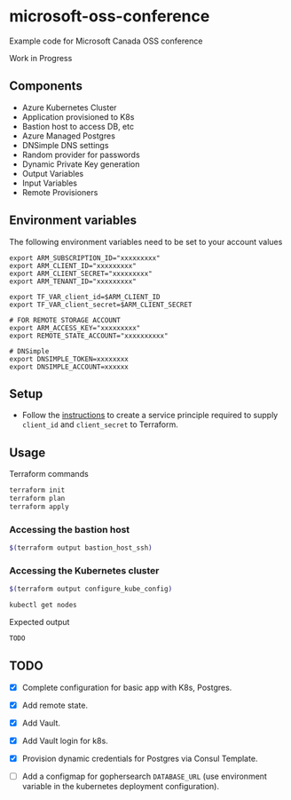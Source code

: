 # microsoft-oss-conference
Example code for Microsoft Canada OSS conference

Work in Progress

## Components
* Azure Kubernetes Cluster
* Application provisioned to K8s
* Bastion host to access DB, etc
* Azure Managed Postgres
* DNSimple DNS settings
* Random provider for passwords
* Dynamic Private Key generation
* Output Variables
* Input Variables
* Remote Provisioners


## Environment variables
The following environment variables need to be set to your account values

```
export ARM_SUBSCRIPTION_ID="xxxxxxxxx"
export ARM_CLIENT_ID="xxxxxxxxx"
export ARM_CLIENT_SECRET="xxxxxxxxx"
export ARM_TENANT_ID="xxxxxxxxx"

export TF_VAR_client_id=$ARM_CLIENT_ID
export TF_VAR_client_secret=$ARM_CLIENT_SECRET

# FOR REMOTE STORAGE ACCOUNT
export ARM_ACCESS_KEY="xxxxxxxxx"
export REMOTE_STATE_ACCOUNT="xxxxxxxxxx"

# DNSimple
export DNSIMPLE_TOKEN=xxxxxxxx
export DNSIMPLE_ACCOUNT=xxxxxx
```

## Setup

* Follow the [instructions](https://www.terraform.io/docs/providers/azurerm/authenticating_via_service_principal.html#creating-a-service-principal-using-the-azure-cli) to create a service principle required to supply `client_id` and `client_secret` to Terraform.

## Usage

Terraform commands

```bash
terraform init
terraform plan
terraform apply
```

### Accessing the bastion host

```bash
$(terraform output bastion_host_ssh)
```

### Accessing the Kubernetes cluster

```bash
$(terraform output configure_kube_config)
```

```bash
kubectl get nodes
```

Expected output

```bash
TODO
```

## TODO
- [x] Complete configuration for basic app with K8s, Postgres.
- [x] Add remote state.
- [x] Add Vault.
- [x] Add Vault login for k8s.
- [x] Provision dynamic credentials for Postgres via Consul Template.
- [ ] Add a configmap for gophersearch `DATABASE_URL` (use environment variable in the kubernetes deployment configuration).




